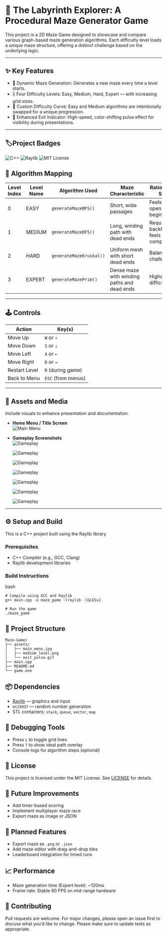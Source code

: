 # 👾 The Labyrinth Explorer: A Procedural Maze Generator Game

This project is a 2D Maze Game designed to showcase and compare various graph-based maze generation algorithms. Each difficulty level loads a unique maze structure, offering a distinct challenge based on the underlying logic.

---

## ✨ Key Features

- 🔄 Dynamic Maze Generation: Generates a new maze every time a level starts.
- 🎚️ Four Difficulty Levels: Easy, Medium, Hard, Expert — with increasing grid sizes.
- 🔀 Custom Difficulty Curve: Easy and Medium algorithms are intentionally swapped for a unique progression.
- 🎯 Enhanced Exit Indicator: High-speed, color-shifting pulse effect for visibility during presentations.

---


## 🏷️Project Badges
![C++](https://img.shields.io/badge/language-C++-blue)
![Raylib](https://img.shields.io/badge/library-Raylib-green)
![MIT License](https://img.shields.io/badge/license-MIT-yellow)


## 🧠 Algorithm Mapping

| Level Index | Level Name | Algorithm Used         | Maze Characteristic                          | Rationale for Swap                          |
|-------------|------------|------------------------|-----------------------------------------------|---------------------------------------------|
| 0           | EASY       | `generateMazeBFS()`    | Short, wide passages                          | Feels more open for beginners               |
| 1           | MEDIUM     | `generateMazeDFS()`    | Long, winding path with dead ends             | Requires backtracking, feels more complex   |
| 2           | HARD       | `generateMazeKruskal()`| Uniform mesh with short dead ends             | Balanced challenge                          |
| 3           | EXPERT     | `generateMazePrim()`   | Dense maze with winding paths and dead ends   | Highest difficulty                          |

---

## 🕹️ Controls

| Action             | Key(s)             |
|--------------------|--------------------|
| Move Up            | `W` or `↑`         |
| Move Down          | `S` or `↓`         |
| Move Left          | `A` or `←`         |
| Move Right         | `D` or `→`         |
| Restart Level      | `R` (during game)  |
| Back to Menu       | `ESC` (from menus) |

---

## 📸 Assets and Media

Include visuals to enhance presentation and documentation.

- **Home Menu / Title Screen**  
  ![Main Menu](assets/Home.png)

- **Gameplay Screenshots**  
  ![Gameplay](assets/Level.png)
  
  ![Gameplay](assets/Easy.png)

  ![Gameplay](assets/1.png)

  ![Gameplay](assets/Medium.png)

  ![Gameplay](assets/2.png)

  ![Gameplay](assets/Hard.png)

  ![Gameplay](assets/3.png)


---

## ⚙️ Setup and Build

This is a C++ project built using the Raylib library.


### Prerequisites

- C++ Compiler (e.g., GCC, Clang)
- Raylib development libraries

### Build Instructions

bash
```
# Compile using GCC and Raylib
g++ main.cpp -o maze_game -lraylib -lGLESv2

# Run the game
./maze_game
```

## 📁 Project Structure
```
Maze-Game/
├── assets/
│   ├── main_menu.jpg
│   ├── medium_level.png
│   └── exit_pulse.gif
├── main.cpp
├── README.md
└── game.exe
```

## 📦 Dependencies

- [Raylib](https://www.raylib.com/) — graphics and input
- `mt19937` — random number generation
- STL containers: `stack`, `queue`, `vector`, `map`


## 🧪 Debugging Tools

- Press `L` to toggle grid lines
- Press `T` to show ideal path overlay
- Console logs for algorithm steps (optional)

## 📜 License

This project is licensed under the MIT License. See [LICENSE](https://github.com/Angkon-Kar/License) for details.


## 🚀 Future Improvements

- Add timer-based scoring
- Implement multiplayer maze race
- Export maze as image or JSON

## 🧩 Planned Features

- Export maze as `.png` or `.json`
- Add maze editor with drag-and-drop tiles
- Leaderboard integration for timed runs


## 📈 Performance

- Maze generation time (Expert level): ~120ms
- Frame rate: Stable 60 FPS on mid-range hardware

## 🤝 Contributing

Pull requests are welcome. For major changes, please open an issue first to discuss what you’d like to change.
Please make sure to update tests as appropriate.


